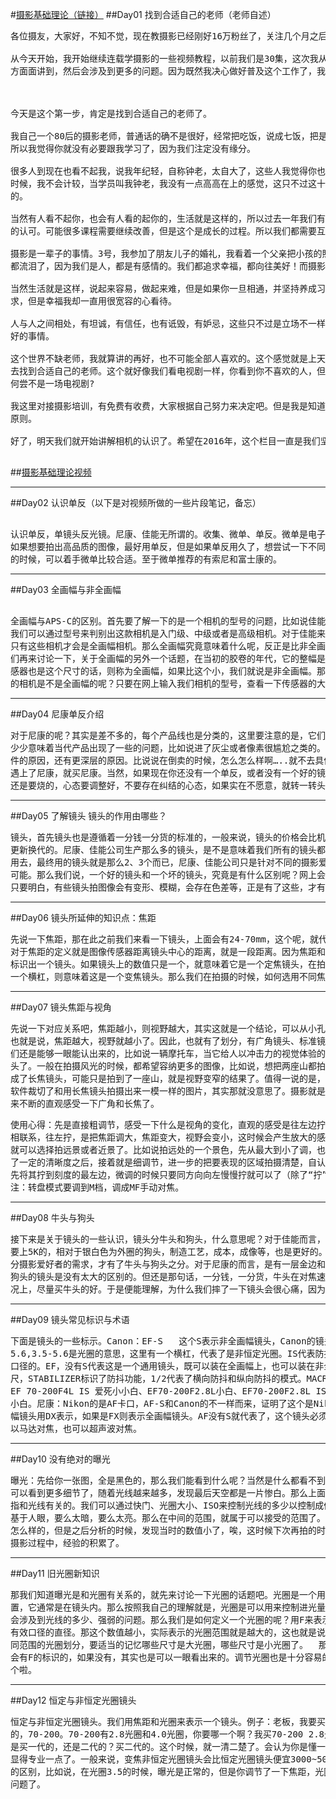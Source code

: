 #[摄影基础理论（链接）](http://www.ganlantu.com/course/63/lesson/list)
##Day01 找到合适自己的老师（老师自述）
<pre>
各位摄友，大家好，不知不觉，现在教摄影已经刚好16万粉丝了，关注几个月之后，基本都了解我了，新关注的，估计还是很陌生。

从今天开始，我开始继续连载学摄影的一些视频教程，以前我们是30集，这次我从2016年开始，我们就增加一些课程，把基础的方
方面面讲到，然后会涉及到更多的问题。因为既然我决心做好普及这个工作了，我就好好坚持下去了。

 

今天是这个第一步，肯定是找到合适自己的老师了。

我自己一个80后的摄影老师，普通话的确不是很好，经常把吃饭，说成七饭，把是说成系，即使我的课程讲的很好，也很多人不习惯。
所以我觉得你就没有必要跟我学习了，因为我们注定没有缘分。

很多人到现在也看不起我，说我年纪轻，自称钟老，太自大了，这些人我觉得你也好好休息，不要生气，因为你不知道为什么叫钟老的
时候，我不会计较，当学员叫我钟老，我没有一点高高在上的感觉，这只不过这十几年来的一个称谓，你太在乎，说明我们是很难沟通
的。

当然有人看不起你，也会有人看的起你的，生活就是这样的，所以过去一年我们有很多学员选择加入了橄榄图这个摄影家庭。就是对我
的认可。可能很多课程需要继续改善，但是这个是成长的过程。所以我们都需要互相包容。

摄影是一辈子的事情。3号，我参加了朋友儿子的婚礼，我看着一个父亲把小孩的照片从小放到结婚的时候，我看到很多跟我一样的男人
都流泪了，因为我们是人，都是有感情的。我们都追求幸福，都向往美好！而摄影是最好的记录方式。

当然生活就是这样，说起来容易，做起来难，但是如果你一旦相通，并坚持养成习惯，那我们就没有什么遗憾了。摄影教学我会用严格要
求，但是幸福我却一直用很宽容的心看待。

人与人之间相处，有坦诚，有信任，也有诋毁，有妒忌，这些只不过是立场不一样。但是我觉得心存感恩，少打扰被人，做好自己就是很
好的事情。

这个世界不缺老师，我就算讲的再好，也不可能全部人喜欢的。这个感觉就是上天估计设计的一个规律来的。所以我一般都祝福这些同学，
去找到合适自己的老师。这个就好像我们看电视剧一样，你看到你不喜欢的人，但是这个不喜欢的人，在里面还是有他的拥护者。人生，
何尝不是一场电视剧?

我这里对接摄影培训，有免费有收费，大家根据自己努力来决定吧。但是我是知道免费只是一种体验。收费是一种能力。不过这些都是自愿
原则。

好了，明天我们就开始讲解相机的认识了。希望在2016年，这个栏目一直是我们坚持的！

</pre>
##[摄影基础理论视频](http://www.ganlantu.com/course/63/lesson/list)
***
##Day02 认识单反（以下是对视频所做的一些片段笔记，备忘）
<pre> 
认识单反，单镜头反光镜。尼康、佳能无所谓的。收集、微单、单反。微单是电子取景，相对于单反的光学取景，是比较的慢的。
如果想要拍出高品质的图像，最好用单反，但是如果单反用久了，想尝试一下不同的风格，也可以用微单，对于女性用户呢，开始
的时候，可以着手微单比较合适。至于微单推荐的有索尼和富士康的。
</pre>
***
##Day03 全画幅与非全画幅
<pre> 
全画幅与APS-C的区别。首先要了解一下的是一个相机的型号的问题，比如说佳能，在相机的前面就会标注出来，它的具体的型号，
我们可以通过型号来判别出这款相机是入门级、中级或者是高级相机。对于佳能来说1D、5DIII、6D是属于高级相机了，通常来说，
只有这些相机才会是全画幅相机。那么全画幅究竟意味着什么呢，反正是比非全画幅好的。比如说有着更低的噪点等。好，现在我
们再来讨论一下，关于全画幅的另外一个话题，在当初的胶卷的年代，它的整幅是36*24的，所以在单反的传感器中，如果它的传
感器也是这个尺寸的话，则称为全画幅，如果比这个小，我们就说是非全画幅。那么除了上述的方法，我们有什么方法来确定自己
的相机是不是全画幅的呢？只要在网上输入我们相机的型号，查看一下传感器的大小就可以了。
</pre>
***
##Day04 尼康单反介绍
<pre>
对于尼康的呢？其实是差不多的，每个产品线也是分类的，这里要注意的是，它们是有不同的产品线的，其实每个产品的升级多多
少少意味着当代产品出现了一些的问题，比如说进了灰尘或者像素很尴尬之类的。有些人讨论尼康好还是佳能好，本质上并不是硬
件的原因，还有更深层的原因。比说说在倒卖的时候，怎么怎么样啊…..就不去具体的讨论了。总之，如果你遇上了佳能就买佳能，
遇上了尼康，就买尼康。当然，如果现在你还没有一个单反，或者没有一个好的镜头，就要准备一下了。有些时候，钱该烧的时候
还是要烧的，心态要调整好，不要存在纠结的心态，如果实在不愿意，就转一转头，不玩摄影也是可以的。
</pre>
***
##Day05 了解镜头 镜头的作用由哪些？
<pre>
镜头，首先镜头也是遵循着一分钱一分货的标准的，一般来说，镜头的价格会比机身贵，为什么呢，因为镜头可以保值，而机身是会
更新换代的。尼康、佳能公司生产那么多的镜头，是不是意味着我们所有的镜头都要体验一遍呢？其实并不是，最后你会发现，用来
用去，最终用的镜头就是那么2、3个而已，尼康、佳能公司只是针对不同的摄影爱好者的偏好去设计的，当然也不排除他们想多卖的
可能。那么我们说，一个好的镜头和一个坏的镜头，究竟是有什么区别呢？网上会给出一些色散、直方图之类的，看着就头疼，其实
只要明白，有些镜头拍图像会有变形、模糊，会存在色差等，正是有了这些，才有了区分一个镜头好坏的标准。
</pre>
***
##Day06 镜头所延伸的知识点：焦距
<pre>
先说一下焦距，那在此之前我们来看一下镜头，上面会有24-70mm，这个呢，就代表着焦距。很直观吧。成像原理其实就是小孔成像啦，
对于焦距的定义就是图像传感器距离镜头中心的距离，就是一段距离。因为焦距和镜头是分不开的嘛，所以通常来说，我们会以焦距来
标识出一个镜头。如果镜头上的数值只是一个，就意味着它是一个定焦镜头，在拍照的时候，就不要跑来跑去了。相对的，如果中间有
一个横杠，则意味着这是一个变焦镜头。那么我们在拍摄的时候，如何选用不同焦距的镜头呢？这就涉及到一个视角的问题了。
</pre>
***
##Day07 镜头焦距与视角
<pre>
先说一下对应关系吧，焦距越小，则视野越大，其实这就是一个结论，可以从小孔成像的原理来理解，想一下对应的图像就可以理解了。
也就是说，焦距越大，视野就越小了。因此，也就有了划分，有广角镜头、标准镜头、长焦镜头等等。对于广角镜头拍摄出来的图片我
们还是能够一眼能认出来的，比如说一辆摩托车，当它给人以冲击力的视觉体验的时候，其实就是很大的视野范围了，用的就是广角镜
头了。一般在拍摄风光的时候，都希望容纳更多的图像，比如说，想把两座山都拍摄进来，这时候是可以运用广角镜头的，但是如果换
成了长焦镜头，可能只是拍到了一座山，就是视野变窄的结果了。值得一说的是，如果你的分年率很高，你用广角镜头拍摄过后，使用
软件裁切了和用长焦镜头拍摄出来一模一样的图片，其实那就没意思了。摄影就是多实践，这时候，就可以打开相机，通过变焦镜头，
来不断的直观感受一下广角和长焦了。
</pre>
<pre>
使用心得：先是直接粗调节，感受一下什么是视角的变化，直观的感受是往左边拧是变大，往右边拧是变小。这时候，和焦距标注的刻度
相联系，往左拧，是把焦距调大，焦距变大，视野会变小，这时候会产生放大的感觉。找到了放大、缩小，和焦距、视野的对应关系之后，
就可以选择拍远景或者近景了。比如说拍远处的一个景色，先从最大到小了调，也就是不断的、慢慢的向左调节，发现要拍摄的区域出现
了一定的清晰度之后，接着就是细调节，进一步的把要表现的区域拍摄清楚，自认为的理论是，我是从短焦至长焦变换的，所以微调前，
先将其拧到刻度的最左边，微调的时候只要同方向向左慢慢拧就可以了（除了“拧”，一时间想不出其他的可以代替的词了）
注：转盘模式要调到M档，调成MF手动对焦。
</pre>
***
##Day08 牛头与狗头
<pre>
接下来是关于镜头的一些认识，镜头分牛头和狗头，什么意思呢？对于佳能而言，外圈上有一个红圈，就称之为牛头，最便宜的牛头，也是
要上5K的，相对于银白色为外圈的狗头，制造工艺，成本，成像等，也是更好的。不是说狗头的镜头不好，只是，为了市场需求，满足一部
分摄影爱好者的需求，才有了牛头与狗头之分。对于尼康的而言，是有一层金边和纳米镀膜的“N”标识。一般在光线良好的情况下，牛头与
狗头的镜头是没有太大的区别的。但还是那句话，一分钱，一分货，牛头在对焦速度，成像上都是比狗头好的。所以，在经济预算足够的情
况上，尽量买牛头的好。于是便能理解，为什么我们摔了一下镜头会很心痛，因为都是10K以上的镜头啊。
</pre>
***
##Day09 镜头常见标识与术语
<pre>
下面是镜头的一些标示。Canon：EF-S	这个S表示非全画幅镜头，Canon的镜头是EF卡口的。18-135mm表示这是一个变焦的镜头。1:3.5-
5.6,3.5-5.6是光圈的意思，这里有一个横杠，代表了是非恒定光圈。IS代表防抖。φ67代表镜头的口径，讲到UV镜的时候，你要买67mm
口径的。EF，没有S代表这是一个通用镜头，既可以装在全画幅上，也可以装在非全画幅上。USM代表超声波马达对焦。还会有对焦距离标
尺，STABILIZER标识了防抖功能，1/2代表了横向防抖和纵向防抖的模式。MACRO证明是有微距功能的。EF 70-200LF4 小小白、
EF 70-200F4L IS 爱死小小白、EF70-200F2.8L小白、EF70-200F2.8L IS II爱死小白兔2.8光圈的就叫做小白。4光圈的，就叫做小
小白。尼康：Nikon的是AF卡口，AF-S和Canon的不一样而来，证明了这个是Nikon的新头，也是能够用超声波对焦的。Nikon的非全画
幅镜头用DX表示，如果是FX则表示全画幅镜头。AF没有S就代表了，这个镜头必须用Nikon机身的马达、驱动去对焦。新镜头就是说既可
以马达对焦，也可以超声波对焦。
</pre>
***
##Day10 没有绝对的曝光
<pre>
曝光：先给你一张图，全是黑色的，那么我们能看到什么呢？当然是什么都看不到了。我调亮一点，可以看出一点东西了；再调亮一点，
可以看到更多细节了，随着光线越来越多，发现最后天空都是一片惨白。那么上面的这个小案例说明了什么呢？首先要明白，曝光，是
指和光线有关的。我们可以通过快门、光圈大小、ISO来控制光线的多少以控制成像。曝光不足，与曝光过度一般都是可以看出来的，
基于人眼，要么太暗，要么太亮。那么在中间的范围，就属于可以接受的范围了。在拍摄中，你一开始可能并不知道，这个曝光效果是
怎么样的，但是之后分析的时候，发现当时的数值小了，唉，这时候下次再拍的时候，就注意了，可以将曝光值调大一些，这些就是在
摄影过程中，经验的积累了。
</pre>
***
##Day11 旧光圈新知识
<pre>
那我们知道曝光是和光圈有关系的，就先来讨论一下光圈的话题吧。光圈是一个用来控制光线透过镜头，进入机身内感光面的光亮的装
置，它通常是在镜头内。那么按照我自己的理解就是，光圈是可以用来控制进光量的多少的。其实就仅仅是一个多少的问题。可能还是
会涉及到光线的多少、强弱的问题。那么我们是如何定义一个光圈的呢？用F来表示，具体定义好像是一个比值吧，镜头的焦距/镜头的
有效口径的直径。那这个数值越小，实际表示的光圈范围就是越大的，这也就是说，对于光圈就有了区分，结合之前的公式，就有了不
同范围的光圈划分，要适当的记忆哪些尺寸是大光圈，哪些尺寸是小光圈了。  那么我们在机身上，是如何知道哪个数值对应着光圈呢？
会有F的标识的，如果没有，其实也是可以一眼看出来的。调节光圈也是十分容易的，相机上，一共就只有两个滚轮，不是这个，就是哪
个啦。
</pre>
***
##Day12 恒定与非恒定光圈镜头
<pre>
恒定与非恒定光圈镜头。我们用焦距和光圈来表示一个镜头。例子：老板，我要买一个镜头？你买什么镜头啊？我买Nikon的或者Cannon
的，70-200。70-200有2.8光圈和4.0光圈，你要哪一个啊？我买70-200 2.8光圈的。你是买防抖的，还是非防抖的？我买防抖的。你
是买一代的，还是二代的？买二代的。这个时候，就一清二楚了。会认为你是懂一点摄影的。如果你说，我买EF卡口的，那么就会更加
显得专业一点了。一般来说，变焦非恒定光圈镜头会比恒定光圈镜头便宜3000~5000K。主要是为了满足不同摄影师的预算。除了性价比
的区别，比如说，在光圈3.5的时候，曝光是正常的，但是你调节了一下焦距，光圈变化了。在光线不足的情况下，就会出现曝光的一些
问题了。
</pre>
